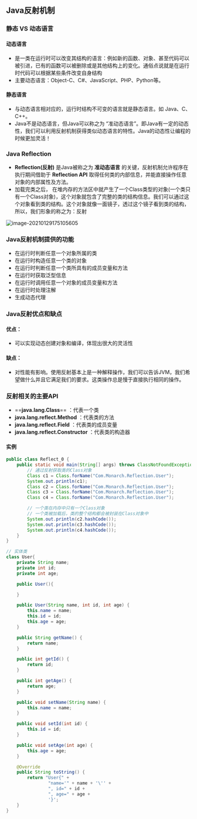## Java反射机制

### 静态 VS 动态语言

#### 动态语言

- 是一类在运行时可以改变其结构的语言：例如新的函数、对象、甚至代码可以被引进，已有的函数可以被删除或是其他结构上的变化。通俗点说就是在运行时代码可以根据某些条件改变自身结构
- 主要动态语言：Object-C、C#、JavaScript、PHP、Python等。 

#### 静态语言

- 与动态语言相对应的，运行时结构不可变的语言就是静态语言。如 Java、C、C++。
- Java不是动态语言，但Java可以称之为 “准动态语言”。即Java有一定的动态性，我们可以利用反射机制获得类似动态语言的特性。Java的动态性让编程的时候更加灵活！



### Java Reflection

- **Reflection(反射)** 是Java被称之为 **准动态语言** 的关键，反射机制允许程序在执行期间借助于 **Reflection API** 取得任何类的内部信息，并能直接操作任意对象的内部属性及方法。
- 加载完类之后， 在堆内存的方法区中就产生了一个Class类型的对象(一个类只有一个Class对象)，这个对象就包含了完整的类的结构信息。我们可以通过这个对象看到类的结构。这个对象就像一面镜子，透过这个镜子看到类的结构，所以，我们形象的称之为：反射

![image-20210129175105605](https://img2020.cnblogs.com/blog/2213660/202101/2213660-20210129175107649-1708425817.png)



### Java反射机制提供的功能

- 在运行时判断任意一个对象所属的类
- 在运行时构造任意一个类的对象
- 在运行时判断任意一个类所具有的成员变量和方法
- 在运行时获取泛型信息
- 在运行时调用任意一个对象的成员变量和方法
- 在运行时处理注解
- 生成动态代理



### Java反射优点和缺点

#### 优点：

- 可以实现动态创建对象和编译，体现出很大的灵活性

#### 缺点：

- 对性能有影响。使用反射基本上是一种解释操作，我们可以告诉JVM，我们希望做什么并且它满足我们的要求。这类操作总是慢于直接执行相同的操作。



### 反射相关的主要API

- ==**java.lang.Class**==  ：代表一个类
- **java.lang.reflect.Method** ：代表类的方法
- **java.lang.reflect.Field** ：代表类的成员变量
- **java.lang.reflect.Constructor** ：代表类的构造器



#### 实例

```java
public class Reflect_0 {
    public static void main(String[] args) throws ClassNotFoundException {
        // 通过反射获取类的Class对象
        Class c1 = Class.forName("Com.Monarch.Reflection.User");
        System.out.println(c1);
        Class c2 = Class.forName("Com.Monarch.Reflection.User");
        Class c3 = Class.forName("Com.Monarch.Reflection.User");
        Class c4 = Class.forName("Com.Monarch.Reflection.User");

        // 一个类在内存中只有一个Class对象
        // 一个类被加载后，类的整个结构都会被封装在Class对象中
        System.out.println(c2.hashCode());
        System.out.println(c3.hashCode());
        System.out.println(c4.hashCode());
    }
}

// 实体类
class User{
    private String name;
    private int id;
    private int age;

    public User(){

    }

    public User(String name, int id, int age) {
        this.name = name;
        this.id = id;
        this.age = age;
    }

    public String getName() {
        return name;
    }

    public int getId() {
        return id;
    }

    public int getAge() {
        return age;
    }

    public void setName(String name) {
        this.name = name;
    }

    public void setId(int id) {
        this.id = id;
    }

    public void setAge(int age) {
        this.age = age;
    }

    @Override
    public String toString() {
        return "User{" +
                "name='" + name + '\'' +
                ", id=" + id +
                ", age=" + age +
                '}';
    }
}
```